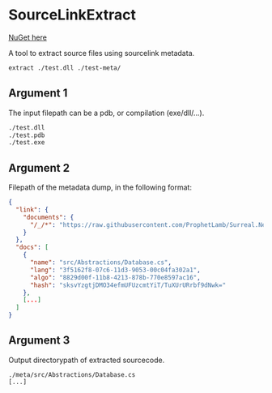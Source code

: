 # SourceLinkExtract

[NuGet here](https://www.nuget.org/packages/SourceLinkExtract/)

A tool to extract source files using sourcelink metadata.

```bash
extract ./test.dll ./test-meta/
```

## Argument 1
The input filepath can be a pdb, or compilation (exe/dll/...).

```bash
./test.dll
./test.pdb
./test.exe
```

## Argument 2
Filepath of the metadata dump, in the following format:

```json
{
  "link": {
    "documents": {
      "/_/*": "https://raw.githubusercontent.com/ProphetLamb/Surreal.Net/9050c906117c795ca385fd52b75062771a2a8816/*"
    }
  },
  "docs": [
    {
      "name": "src/Abstractions/Database.cs",
      "lang": "3f5162f8-07c6-11d3-9053-00c04fa302a1",
      "algo": "8829d00f-11b8-4213-878b-770e8597ac16",
      "hash": "sksvYzgtjDMO34efmUFUzcmtYiT/TuXUrURrbf9dNwk="
    },
    [...]
  ]
}

```

## Argument 3
Output directorypath of extracted sourcecode.

```
./meta/src/Abstractions/Database.cs
[...]
```
